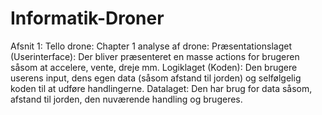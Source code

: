 # Informatik-Droner
Afsnit 1: Tello drone: 
  Chapter 1 analyse af drone: 
  Præsentationslaget (Userinterface): 
  Der bliver præsenteret en masse actions for brugeren såsom at accelere, vente, dreje mm. 
  Logiklaget (Koden): 
  Den brugere userens input, dens egen data (såsom afstand til jorden) og selfølgelig koden til at udføre handlingerne. 
  Datalaget: 
  Den har brug for data såsom, afstand til jorden, den nuværende handling og brugeres. 
